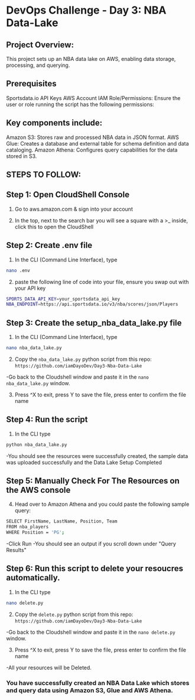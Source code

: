 # DevOps Challenge - Day 3: NBA Data-Lake

## Project Overview:

This project sets up an NBA data lake on AWS, enabling data storage, processing, and querying. 

## Prerequisites

Sportsdata.io API Keys
AWS Account
IAM Role/Permissions: Ensure the user or role running the script has the following permissions:

## Key components include:

Amazon S3: Stores raw and processed NBA data in JSON format.
AWS Glue: Creates a database and external table for schema definition and data cataloging.
Amazon Athena: Configures query capabilities for the data stored in S3.

## STEPS TO FOLLOW:

## Step 1: Open CloudShell Console

1. Go to aws.amazon.com & sign into your account

2. In the top, next to the search bar you will see a square with a >_ inside, click this to open the CloudShell

## Step 2: Create .env file

1. In the CLI (Command Line Interface), type
```bash
nano .env
```
2. paste the following line of code into your file, ensure you swap out with your API key
```bash
SPORTS_DATA_API_KEY=your_sportsdata_api_key
NBA_ENDPOINT=https://api.sportsdata.io/v3/nba/scores/json/Players
```

## Step 3: Create the setup_nba_data_lake.py file
1. In the CLI (Command Line Interface), type
```bash
nano nba_data_lake.py
```


2. Copy the `nba_data_lake.py` python script from this repo: `https://github.com/iamDayoDev/Day3-Nba-Data-Lake`

-Go back to the Cloudshell window and paste it in the `nano nba_data_lake.py` window.


3. Press ^X to exit, press Y to save the file, press enter to confirm the file name 

## Step 4: Run the script
1. In the CLI type
```bash
python nba_data_lake.py
```
-You should see the resources were successfully created, the sample data was uploaded successfully and the Data Lake Setup Completed

## Step 5: Manually Check For The Resources on the AWS console

4. Head over to Amazon Athena and you could paste the following sample query:
```bash
SELECT FirstName, LastName, Position, Team
FROM nba_players
WHERE Position = 'PG';
```

-Click Run
-You should see an output if you scroll down under "Query Results"

## Step 6: Run this script to delete your resoucres automatically.
1. In the CLI type
```bash
nano delete.py
```

2. Copy the `delete.py` python script from this repo: `https://github.com/iamDayoDev/Day3-Nba-Data-Lake`

-Go back to the Cloudshell window and paste it in the `nano delete.py` window.

3. Press ^X to exit, press Y to save the file, press enter to confirm the file name 

-All your resources will be Deleted. 


### You have successfully created an NBA Data Lake which stores and query data using Amazon S3, Glue and AWS Athena.
